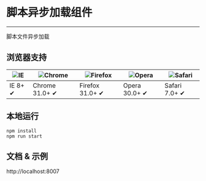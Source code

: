 # 脚本异步加载组件

---

脚本文件异步加载

## 浏览器支持

| ![IE](https://raw.githubusercontent.com/godban/browsers-support-badges/master/src/images/edge.png) | ![Chrome](https://raw.githubusercontent.com/godban/browsers-support-badges/master/src/images/chrome.png) | ![Firefox](https://raw.githubusercontent.com/godban/browsers-support-badges/master/src/images/firefox.png) | ![Opera](https://raw.githubusercontent.com/godban/browsers-support-badges/master/src/images/opera.png) | ![Safari](https://raw.githubusercontent.com/godban/browsers-support-badges/master/src/images/safari.png) |
| -------------------------------------------------------------------------------------------------- | -------------------------------------------------------------------------------------------------------- | ---------------------------------------------------------------------------------------------------------- | ------------------------------------------------------------------------------------------------------ | -------------------------------------------------------------------------------------------------------- |
| IE 8+ ✔                                                                                            | Chrome 31.0+ ✔                                                                                           | Firefox 31.0+ ✔                                                                                            | Opera 30.0+ ✔                                                                                          | Safari 7.0+ ✔                                                                                            |

## 本地运行

```
npm install
npm run start
```

## 文档 & 示例

http://localhost:8007
